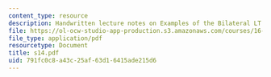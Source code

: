 ```yaml
---
content_type: resource
description: Handwritten lecture notes on Examples of the Bilateral LT.
file: https://ol-ocw-studio-app-production.s3.amazonaws.com/courses/16-01-unified-engineering-i-ii-iii-iv-fall-2005-spring-2006/791fc0c8a43c25af63d16415ade215d6_s14.pdf
file_type: application/pdf
resourcetype: Document
title: s14.pdf
uid: 791fc0c8-a43c-25af-63d1-6415ade215d6
---
```

